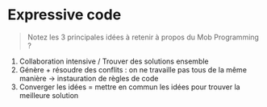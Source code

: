 # Expressive code

> Notez les 3 principales idées à retenir à propos du Mob Programming ?

1. Collaboration intensive / Trouver des solutions ensemble
2. Génère + résoudre des conflits : on ne travaille pas tous de la même manière -> instauration de règles de code
3. Converger les idées = mettre en commun les idées pour trouver la meilleure solution
